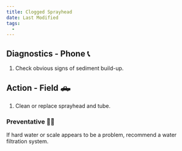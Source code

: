 ```yaml
---
title: Clogged Sprayhead
date: Last Modified 
tags:
  -  
---
```

## Diagnostics - Phone 📞

1. Check obvious signs of sediment build-up.

## Action - Field 🛻

1. Clean or replace sprayhead and tube.

### Preventative 👨‍⚕️

If hard water or scale appears to be a problem, recommend a water filtration system.
